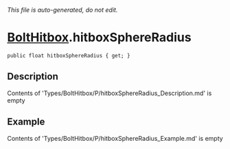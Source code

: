 *This file is auto-generated, do not edit.*

# [BoltHitbox](Types/BoltHitbox.md).hitboxSphereRadius
`public float hitboxSphereRadius { get; }`
## Description
Contents of 'Types/BoltHitbox/P/hitboxSphereRadius_Description.md' is empty
## Example
Contents of 'Types/BoltHitbox/P/hitboxSphereRadius_Example.md' is empty
